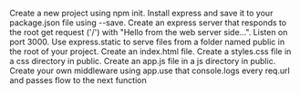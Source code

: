 Create a new project using npm init.
Install express and save it to your package.json file using --save.
Create an express server that responds to the root get request ('/') with "Hello from the web server side...".
Listen on port 3000.
Use express.static to serve files from a folder named public in the root of your project.
Create an index.html file.
Create a styles.css file in a css directory in public.
Create an app.js file in a js directory in public.
Create your own middleware using app.use that console.logs every req.url and passes flow to the next function